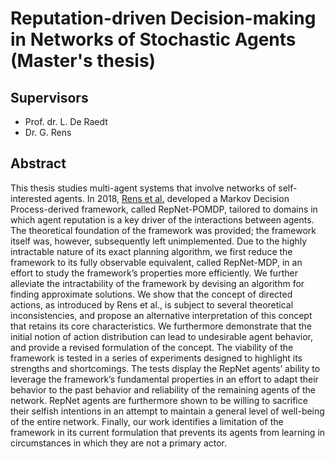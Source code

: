 # Reputation-driven Decision-making in Networks of Stochastic Agents (Master's thesis)
## Supervisors
- Prof. dr. L. De Raedt
- Dr. G. Rens

## Abstract
This thesis studies multi-agent systems that involve networks of self-interested agents.
In 2018, [Rens et al.](https://arxiv.org/abs/1805.05230) developed a Markov Decision Process-derived framework,
called RepNet-POMDP, tailored to domains in which agent reputation is a key driver
of the interactions between agents. The theoretical foundation of the framework was
provided; the framework itself was, however, subsequently left unimplemented.
Due to the highly intractable nature of its exact planning algorithm, we first reduce the
framework to its fully observable equivalent, called RepNet-MDP, in an effort to study
the framework’s properties more efficiently. We further alleviate the intractability
of the framework by devising an algorithm for finding approximate solutions. We
show that the concept of directed actions, as introduced by Rens et al., is subject
to several theoretical inconsistencies, and propose an alternative interpretation of
this concept that retains its core characteristics. We furthermore demonstrate that
the initial notion of action distribution can lead to undesirable agent behavior, and
provide a revised formulation of the concept.
The viability of the framework is tested in a series of experiments designed to highlight
its strengths and shortcomings. The tests display the RepNet agents’ ability to
leverage the framework’s fundamental properties in an effort to adapt their behavior
to the past behavior and reliability of the remaining agents of the network. RepNet
agents are furthermore shown to be willing to sacrifice their selfish intentions in an
attempt to maintain a general level of well-being of the entire network. Finally, our
work identifies a limitation of the framework in its current formulation that prevents
its agents from learning in circumstances in which they are not a primary actor.
